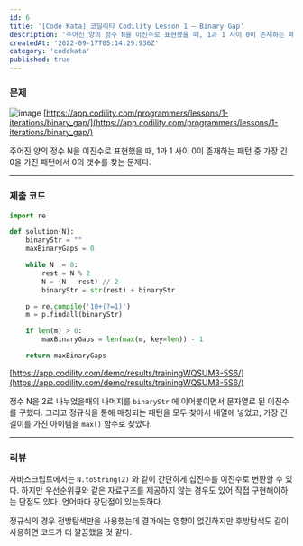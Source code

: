 ```yaml
---
id: 6
title: '[Code Kata] 코딜리티 Codility Lesson 1 — Binary Gap'
description: '주어진 양의 정수 N을 이진수로 표현했을 때, 1과 1 사이 0이 존재하는 패턴 중 가장 긴 0을 가진 패턴에서 0의 갯수를 찾는 문제다.'
createdAt: '2022-09-17T05:14:29.936Z'
category: 'codekata'
published: true
---
```


### 문제

![image](/uploads/codility-1-asset-1.png)
[https://app.codility.com/programmers/lessons/1-iterations/binary_gap/](https://app.codility.com/programmers/lessons/1-iterations/binary_gap/)

주어진 양의 정수 N을 이진수로 표현했을 때, 1과 1 사이 0이 존재하는 패턴 중 가장 긴 0을 가진 패턴에서 0의 갯수를 찾는 문제다.

---

### 제출 코드

```python
import re

def solution(N):
    binaryStr = ""
    maxBinaryGaps = 0

    while N != 0:
        rest = N % 2
        N = (N - rest) // 2
        binaryStr = str(rest) + binaryStr

    p = re.compile('10+(?=1)')
    m = p.findall(binaryStr)

    if len(m) > 0:
        maxBinaryGaps = len(max(m, key=len)) - 1

    return maxBinaryGaps
```

[https://app.codility.com/demo/results/trainingWQSUM3-5S6/](https://app.codility.com/demo/results/trainingWQSUM3-5S6/)

정수 N을 2로 나누었을때의 나머지를 `binaryStr` 에 이어붙이면서 문자열로 된 이진수를 구했다. 그리고 정규식을 통해 매칭되는 패턴을 모두 찾아서 배열에 넣었고, 가장 긴 길이를 가진 아이템을 `max()` 함수로 찾았다.

---

### 리뷰

자바스크립트에서는 `N.toString(2)` 와 같이 간단하게 십진수를 이진수로 변환할 수 있다. 하지만 우선순위큐와 같은 자료구조를 제공하지 않는 경우도 있어 직접 구현해야하는 단점도 있다. 언어마다 장단점이 있는듯하다.

정규식의 경우 전방탐색만을 사용했는데 결과에는 영향이 없긴하지만 후방탐색도 같이 사용하면 코드가 더 깔끔했을 것 같다.
